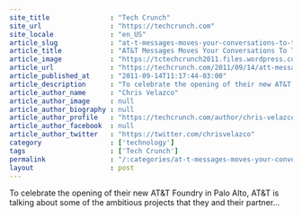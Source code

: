 ```yaml
---
site_title               : "Tech Crunch"
site_url                 : "https://techcrunch.com"
site_locale              : "en_US"
article_slug             : "at-t-messages-moves-your-conversations-to-the-cloud"
article_title            : "AT&T Messages Moves Your Conversations To The Cloud"
article_image            : "https://tctechcrunch2011.files.wordpress.com/2011/09/attmessages.jpg?w=232&h=280&crop=1"
article_url              : "https://techcrunch.com/2011/09/14/att-messages-moves-your-conversations-to-the-cloud/"
article_published_at     : "2011-09-14T11:17:44-03:00"
article_description      : "To celebrate the opening of their new AT&T Foundry in Palo Alto, AT&T is talking about some of the ambitious projects that they and their partner..."
article_author_name      : "Chris Velazco"
article_author_image     : null
article_author_biography : null
article_author_profile   : "https://techcrunch.com/author/chris-velazco/"
article_author_facebook  : null
article_author_twitter   : "https://twitter.com/chrisvelazco"
category                 : ['technology']
tags                     : ['Tech Crunch']
permalink                : "/:categories/at-t-messages-moves-your-conversations-to-the-cloud/"
layout                   : post
---
```


To celebrate the opening of their new AT&T Foundry in Palo Alto, AT&T is talking about some of the ambitious projects that they and their partner...
